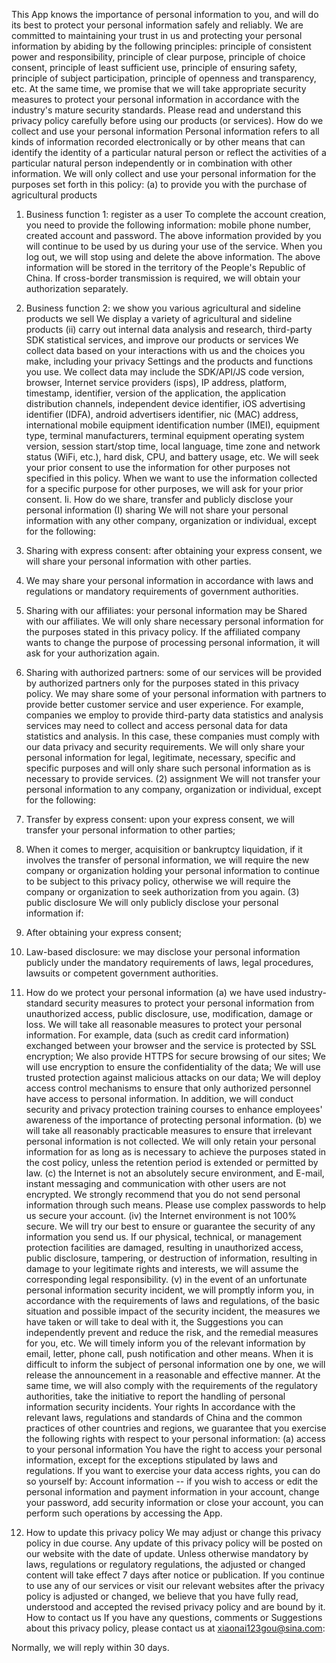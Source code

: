This App knows the importance of personal information to you, and will do its best to protect your personal information safely and reliably. We are committed to maintaining your trust in us and protecting your personal information by abiding by the following principles: principle of consistent power and responsibility, principle of clear purpose, principle of choice consent, principle of least sufficient use, principle of ensuring safety, principle of subject participation, principle of openness and transparency, etc. At the same time, we promise that we will take appropriate security measures to protect your personal information in accordance with the industry's mature security standards. Please read and understand this privacy policy carefully before using our products (or services).
How do we collect and use your personal information
Personal information refers to all kinds of information recorded electronically or by other means that can identify the identity of a particular natural person or reflect the activities of a particular natural person independently or in combination with other information. We will only collect and use your personal information for the purposes set forth in this policy:
(a) to provide you with the purchase of agricultural products
1. Business function 1: register as a user
To complete the account creation, you need to provide the following information: mobile phone number, created account and password.
The above information provided by you will continue to be used by us during your use of the service. When you log out, we will stop using and delete the above information.
The above information will be stored in the territory of the People's Republic of China. If cross-border transmission is required, we will obtain your authorization separately.
2. Business function 2: we show you various agricultural and sideline products we sell
We display a variety of agricultural and sideline products
(ii) carry out internal data analysis and research, third-party SDK statistical services, and improve our products or services
We collect data based on your interactions with us and the choices you make, including your privacy Settings and the products and functions you use. We collect data may include the SDK/API/JS code version, browser, Internet service providers (isps), IP address, platform, timestamp, identifier, version of the application, the application distribution channels, independent device identifier, iOS advertising identifier (IDFA), android advertisers identifier, nic (MAC) address, international mobile equipment identification number (IMEI), equipment type, terminal manufacturers, terminal equipment operating system version, session start/stop time, local language, time zone and network status (WiFi, etc.), hard disk, CPU, and battery usage, etc.
We will seek your prior consent to use the information for other purposes not specified in this policy.
When we want to use the information collected for a specific purpose for other purposes, we will ask for your prior consent.
Ii. How do we share, transfer and publicly disclose your personal information
(I) sharing
We will not share your personal information with any other company, organization or individual, except for the following:
1. Sharing with express consent: after obtaining your express consent, we will share your personal information with other parties.
2. We may share your personal information in accordance with laws and regulations or mandatory requirements of government authorities.
3. Sharing with our affiliates: your personal information may be Shared with our affiliates. We will only share necessary personal information for the purposes stated in this privacy policy. If the affiliated company wants to change the purpose of processing personal information, it will ask for your authorization again.

4. Sharing with authorized partners: some of our services will be provided by authorized partners only for the purposes stated in this privacy policy. We may share some of your personal information with partners to provide better customer service and user experience. For example, companies we employ to provide third-party data statistics and analysis services may need to collect and access personal data for data statistics and analysis. In this case, these companies must comply with our data privacy and security requirements. We will only share your personal information for legal, legitimate, necessary, specific and specific purposes and will only share such personal information as is necessary to provide services.
(2) assignment
We will not transfer your personal information to any company, organization or individual, except for the following:
1. Transfer by express consent: upon your express consent, we will transfer your personal information to other parties;
2. When it comes to merger, acquisition or bankruptcy liquidation, if it involves the transfer of personal information, we will require the new company or organization holding your personal information to continue to be subject to this privacy policy, otherwise we will require the company or organization to seek authorization from you again.
(3) public disclosure
We will only publicly disclose your personal information if:
1. After obtaining your express consent;
2. Law-based disclosure: we may disclose your personal information publicly under the mandatory requirements of laws, legal procedures, lawsuits or competent government authorities.
3. How do we protect your personal information
(a) we have used industry-standard security measures to protect your personal information from unauthorized access, public disclosure, use, modification, damage or loss. We will take all reasonable measures to protect your personal information. For example, data (such as credit card information) exchanged between your browser and the service is protected by SSL encryption; We also provide HTTPS for secure browsing of our sites; We will use encryption to ensure the confidentiality of the data; We will use trusted protection against malicious attacks on our data; We will deploy access control mechanisms to ensure that only authorized personnel have access to personal information. In addition, we will conduct security and privacy protection training courses to enhance employees' awareness of the importance of protecting personal information.
(b) we will take all reasonably practicable measures to ensure that irrelevant personal information is not collected. We will only retain your personal information for as long as is necessary to achieve the purposes stated in the cost policy, unless the retention period is extended or permitted by law.
(c) the Internet is not an absolutely secure environment, and E-mail, instant messaging and communication with other users are not encrypted. We strongly recommend that you do not send personal information through such means. Please use complex passwords to help us secure your account.
(iv) the Internet environment is not 100% secure. We will try our best to ensure or guarantee the security of any information you send us. If our physical, technical, or management protection facilities are damaged, resulting in unauthorized access, public disclosure, tampering, or destruction of information, resulting in damage to your legitimate rights and interests, we will assume the corresponding legal responsibility.
(v) in the event of an unfortunate personal information security incident, we will promptly inform you, in accordance with the requirements of laws and regulations, of the basic situation and possible impact of the security incident, the measures we have taken or will take to deal with it, the Suggestions you can independently prevent and reduce the risk, and the remedial measures for you, etc. We will timely inform you of the relevant information by email, letter, phone call, push notification and other means. When it is difficult to inform the subject of personal information one by one, we will release the announcement in a reasonable and effective manner.
At the same time, we will also comply with the requirements of the regulatory authorities, take the initiative to report the handling of personal information security incidents.
Your rights
In accordance with the relevant laws, regulations and standards of China and the common practices of other countries and regions, we guarantee that you exercise the following rights with respect to your personal information:
(a) access to your personal information
You have the right to access your personal information, except for the exceptions stipulated by laws and regulations. If you want to exercise your data access rights, you can do so yourself by:
Account information -- if you wish to access or edit the personal information and payment information in your account, change your password, add security information or close your account, you can perform such operations by accessing the App.
5. How to update this privacy policy
We may adjust or change this privacy policy in due course. Any update of this privacy policy will be posted on our website with the date of update. Unless otherwise mandatory by laws, regulations or regulatory regulations, the adjusted or changed content will take effect 7 days after notice or publication. If you continue to use any of our services or visit our relevant websites after the privacy policy is adjusted or changed, we believe that you have fully read, understood and accepted the revised privacy policy and are bound by it.
How to contact us
If you have any questions, comments or Suggestions about this privacy policy, please contact us at xiaonai123gou@sina.com:

Normally, we will reply within 30 days.
